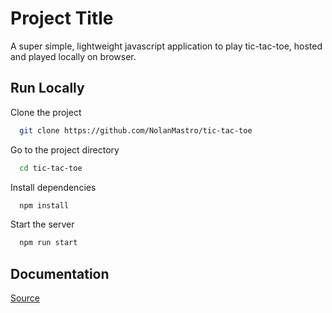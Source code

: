 
# Project Title

A super simple, lightweight javascript application to play tic-tac-toe, hosted and played locally on browser.


## Run Locally

Clone the project

```bash
  git clone https://github.com/NolanMastro/tic-tac-toe
```

Go to the project directory

```bash
  cd tic-tac-toe
```

Install dependencies

```bash
  npm install
```

Start the server

```bash
  npm run start
```


## Documentation

[Source](https://github.com/practical-tutorials/project-based-learning)

